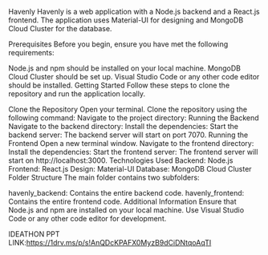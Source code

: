 Havenly
Havenly is a web application with a Node.js backend and a React.js frontend. The application uses Material-UI for designing and MongoDB Cloud Cluster for the database.

Prerequisites
Before you begin, ensure you have met the following requirements:

Node.js and npm should be installed on your local machine.
MongoDB Cloud Cluster should be set up.
Visual Studio Code or any other code editor should be installed.
Getting Started
Follow these steps to clone the repository and run the application locally.

Clone the Repository
Open your terminal.
Clone the repository using the following command:
Navigate to the project directory:
Running the Backend
Navigate to the backend directory:
Install the dependencies:
Start the backend server:
The backend server will start on port 7070.
Running the Frontend
Open a new terminal window.
Navigate to the frontend directory:
Install the dependencies:
Start the frontend server:
The frontend server will start on http://localhost:3000.
Technologies Used
Backend: Node.js
Frontend: React.js
Design: Material-UI
Database: MongoDB Cloud Cluster
Folder Structure
The main folder contains two subfolders:

havenly_backend: Contains the entire backend code.
havenly_frontend: Contains the entire frontend code.
Additional Information
Ensure that Node.js and npm are installed on your local machine.
Use Visual Studio Code or any other code editor for development.

IDEATHON PPT LINK:https://1drv.ms/p/s!AnQDcKPAFX0MyzB9dCiDNtqoAqTI
